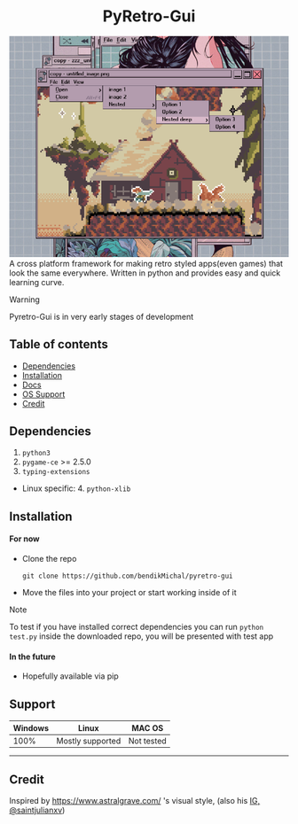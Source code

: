 <div align="center">
  <h1>PyRetro-Gui</h1>
  <img src="example2.png" />
</div>
A cross platform framework for making retro styled apps(even games) that look the same everywhere.
Written in python and provides easy and quick learning curve.


> [!WARNING]
> Pyretro-Gui is in very early stages of development


## Table of contents
- [Dependencies](#Dependencies)
- [Installation](#Installation)
- [Docs](docs/docs.md)
- [OS Support](#Support)
- [Credit](#Credit)

## Dependencies
1. `python3`
2. `pygame-ce` >= 2.5.0
3. `typing-extensions`
- Linux specific:
  4. `python-xlib`

## Installation
#### For now
- Clone the repo
  ```
  git clone https://github.com/bendikMichal/pyretro-gui
  ```
- Move the files into your project or start working inside of it

> [!NOTE]
> To test if you have installed correct dependencies you can run `python test.py` inside the downloaded repo, you will be presented with test app

#### In the future
- Hopefully available via pip


## Support
|Windows|Linux|MAC OS|
|-------|-----|------|
|100%   |Mostly supported|Not tested|
-------------------------------------

## Credit
Inspired by https://www.astralgrave.com/ 's visual style, (also  his [IG, @saintjulianxv](https://www.instagram.com/SaintJulianXV/))
